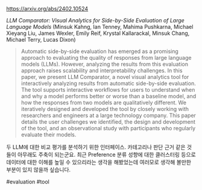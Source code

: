 https://arxiv.org/abs/2402.10524

*LLM Comparator: Visual Analytics for Side-by-Side Evaluation of Large Language Models* (Minsuk Kahng, Ian Tenney, Mahima Pushkarna, Michael Xieyang Liu, James Wexler, Emily Reif, Krystal Kallarackal, Minsuk Chang, Michael Terry, Lucas Dixon)

> Automatic side-by-side evaluation has emerged as a promising approach to evaluating the quality of responses from large language models (LLMs). However, analyzing the results from this evaluation approach raises scalability and interpretability challenges. In this paper, we present LLM Comparator, a novel visual analytics tool for interactively analyzing results from automatic side-by-side evaluation. The tool supports interactive workflows for users to understand when and why a model performs better or worse than a baseline model, and how the responses from two models are qualitatively different. We iteratively designed and developed the tool by closely working with researchers and engineers at a large technology company. This paper details the user challenges we identified, the design and development of the tool, and an observational study with participants who regularly evaluate their models.

두 LLM에 대한 비교 평가를 분석하기 위한 인터페이스. 카테고리나 판단 근거 같은 것들이 아무래도 주축이 되는군요. 최근 Preference 분류 성향에 대한 클러스터링 등으로 데이터에 대한 이해를 높일 수 있으리라는 생각을 해봤었는데 여러모로 생각해 볼만한 부분이 있지 않을까 싶습니다.

#evaluation #tool 